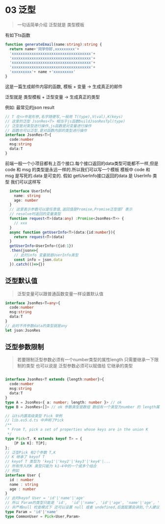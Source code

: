 # 03 泛型

> 一句话简单介绍 泛型就是 类型模板

有如下ts函数
```typescript
function generateEmail(name:string):string {
  return name+'同学你好,xxxxxxxxx'+
  'xxxxxxxxxxxxxxxxxxxxxxxxxxxxxxxxxxxx'+
  'xxxxxxxxxxxxxxxxxxxxxxxxxxxxxxxxxxxx'+
  'xxxxxxxxxxxxxxxxxxxxxxxxxxxxxxxxxxxx'+
  'xxxxxxxxxxxxxxxxxxxxxxxxxxxxxxxxxxxx'+
  'xxxxxxxxx'+ name +'xxxxxxxxx'
}
```
这是一篇生成邮件内容的函数, 模板 + 变量 -> 生成真正的邮件

泛型就是 类型模板 + 泛型变量 -> 生成真正的类型

例如: 最常见的json result
```typescript
// T 在<>中是形参,名字随便写,一般用 T(type),V(val),K(keys)
// 这里的泛型 JsonRes<T> 相当于js函数buildJsonResTpl(type)
// 泛型是对类型进行操作,js函数是对变量进行操作
// 函数也可以泛型,是对函数内部的类型进行操作
interface JsonRes<T>{
  code:number
  msg:string
  data:T
}
```
前端一般一个小项目都有上百个接口.每个接口返回的data类型可能都不一样,但是code 和 msg 的类型是永远一样的.所以我们可以写一个模板 模板中 code 和 msg 是写死的.data 是可变的.
假如 getUserInfo接口返回的data 是 UserInfo 类型 我们可以这样写
```typescript
  interface UserInfo{
    name: string
    age: number
  }
  // 这里表示参数可以是任意值,返回值是Promise,Promise泛型值T 表示
  // resolve时返回的变量类型
  function request<T>(data:any) :Promise<JsonRes<T>> {
    // xxx 
  }
  async function getUserInfo<T>(data:{id:number}){
    return request<T>(data)
  }
  getUserInfo<UserInfo>({id:1})
  .then(json=>{
    // 此时info 变量就是UserInfo类型
    const info = json.data
  }).catch(()=>{})

```

## 泛型默认值

> 泛型变量可以跟普通函数变量一样设置默认值
```typescript
interface JsonRes<T=any>{
  code:number
  msg:string
  data:T
}
// 此时不传参数data的类型就是any
let json:JsonRes
```

## 泛型参数限制
> 若要限制泛型参数必须有一个number类型的属性length 只需要继承一下限制的类型
> 也可以说是 泛型参数必须可以赋值给 它继承的类型
```typescript

interface JsonRes<T extends {length:number}>{
  code:number
  msg:string
  data:T
}
type A = JsonRes<{ a: number; length: number }> // ok
type B = JsonRes<[]> // ok 参数类型是数组 数组有一个类型为number 的 length属性

// 以ts内置高级类型 Pick 举例
// lib.es5.d.ts 中声明了Pick
/**
 * From T, pick a set of properties whose keys are in the union K
 */
type Pick<T, K extends keyof T> = {
    [P in K]: T[P];
};
// 泛型Pick 有2个参数 T,K
// K 继承了 keyof T
// keyof T 类型为 'key1'|'key2'|'key3'|'key4'|...
// 所有传入的K 类型只能为 k1-4中的一个或多个组合
// 例如
interface User {
  id : number
  name : string
  age : number
}
// 此时keyof User = 'id'|'name'|'age'
// 所以 Param的类型只能是 'id',  'id'|'name', 'id'|'age', 'name'|'age', 'id'|'name'|'age'
// 非严格null 检查模式下 还可以设置 null 或者 undefined,后面配置会讲到,个人建议尽量严格模式
type Param = 'id'|'name'
type CommonUser = Pick<User,Param>
```
